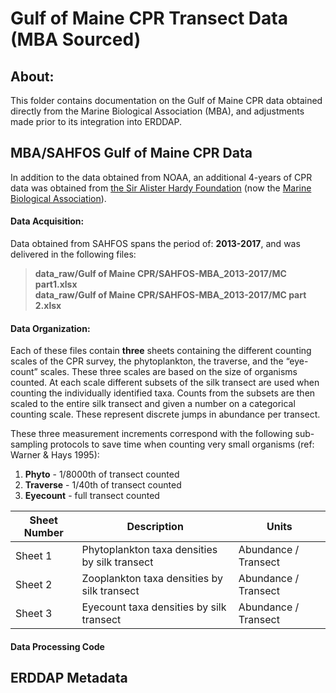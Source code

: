 
<!-- README.md is generated from README.Rmd. Please edit that file -->

# Gulf of Maine CPR Transect Data (MBA Sourced)

## About:

This folder contains documentation on the Gulf of Maine CPR data
obtained directly from the Marine Biological Association (MBA), and
adjustments made prior to its integration into ERDDAP.

## MBA/SAHFOS Gulf of Maine CPR Data

In addition to the data obtained from NOAA, an additional 4-years of CPR
data was obtained from [the Sir Alister Hardy
Foundation](https://www.cprsurvey.org/about-us/sir-alister-hardy-and-the-continuous-plankton-recorder-cpr-survey/)
(now the [Marine Biological
Association](https://www.cprsurvey.org/about-us/the-marine-biological-association/)).

#### Data Acquisition:

Data obtained from SAHFOS spans the period of: **2013-2017**, and was
delivered in the following files:

> **data_raw/Gulf of Maine CPR/SAHFOS-MBA_2013-2017/MC part1.xlsx**  
> **data_raw/Gulf of Maine CPR/SAHFOS-MBA_2013-2017/MC part 2.xlsx**

#### Data Organization:

Each of these files contain **three** sheets containing the different
counting scales of the CPR survey, the phytoplankton, the traverse, and
the “eye-count” scales. These three scales are based on the size of
organisms counted. At each scale different subsets of the silk transect
are used when counting the individually identified taxa. Counts from the
subsets are then scaled to the entire silk transect and given a number
on a categorical counting scale. These represent discrete jumps in
abundance per transect.

These three measurement increments correspond with the following
sub-sampling protocols to save time when counting very small organisms
(ref: Warner & Hays 1995):

1.  **Phyto** - 1/8000th of transect counted  
2.  **Traverse** - 1/40th of transect counted  
3.  **Eyecount** - full transect counted

| Sheet Number | Description                                   | Units                |
|--------------|-----------------------------------------------|----------------------|
| Sheet 1      | Phytoplankton taxa densities by silk transect | Abundance / Transect |
| Sheet 2      | Zooplankton taxa densities by silk transect   | Abundance / Transect |
| Sheet 3      | Eyecount taxa densities by silk transect      | Abundance / Transect |

#### Data Processing Code

## ERDDAP Metadata
